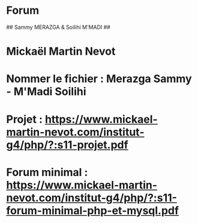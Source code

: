 # Forum

## Sammy MERAZGA & Soilihi M'MADI ##
# Mickaël Martin Nevot

# Nommer le fichier : Merazga Sammy - M'Madi Soilihi
# Projet : https://www.mickael-martin-nevot.com/institut-g4/php/?:s11-projet.pdf

# Forum minimal : https://www.mickael-martin-nevot.com/institut-g4/php/?:s11-forum-minimal-php-et-mysql.pdf